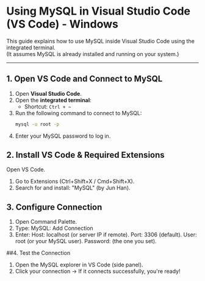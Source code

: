 # Using MySQL in Visual Studio Code (VS Code) - Windows

This guide explains how to use MySQL inside Visual Studio Code using the integrated terminal.  
(It assumes MySQL is already installed and running on your system.)

---

## 1. Open VS Code and Connect to MySQL

1. Open **Visual Studio Code**.
2. Open the **integrated terminal**:
   - Shortcut: `Ctrl + ~`
3. Run the following command to connect to MySQL:
   ```bash
   mysql -u root -p
4. Enter your MySQL password to log in.


## 2.   Install VS Code & Required Extensions
Open VS Code.

1. Go to Extensions (Ctrl+Shift+X / Cmd+Shift+X).
2. Search for and install: "MySQL" (by Jun Han).

## 3. Configure Connection 

1. Open Command Palette.
2. Type: MySQL: Add Connection
3. Enter:
    Host: localhost (or server IP if remote).
    Port: 3306 (default).
    User: root (or your MySQL user).
    Password: (the one you set).


##4. Test the Connection

1. Open the MySQL explorer in VS Code (side panel).
2. Click your connection → If it connects successfully, you're ready!



